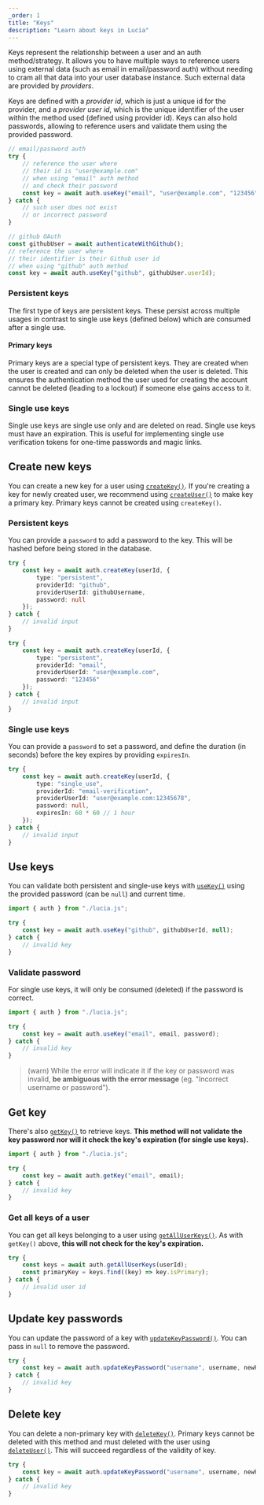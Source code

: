 ```yaml
---
_order: 1
title: "Keys"
description: "Learn about keys in Lucia"
---
```


Keys represent the relationship between a user and an auth method/strategy. It allows you to have multiple ways to reference users using external data (such as email in email/password auth) without needing to cram all that data into your user database instance. Such external data are provided by _providers_.

Keys are defined with a _provider id_, which is just a unique id for the provider, and a _provider user id_, which is the unique identifier of the user within the method used (defined using provider id). Keys can also hold passwords, allowing to reference users and validate them using the provided password.

```ts
// email/password auth
try {
	// reference the user where
	// their id is "user@example.com"
	// when using "email" auth method
	// and check their password
	const key = await auth.useKey("email", "user@example.com", "123456");
} catch {
	// such user does not exist
	// or incorrect password
}
```

```ts
// github OAuth
const githubUser = await authenticateWithGithub();
// reference the user where
// their identifier is their Github user id
// when using "github" auth method
const key = await auth.useKey("github", githubUser.userId);
```

### Persistent keys

The first type of keys are persistent keys. These persist across multiple usages in contrast to single use keys (defined below) which are consumed after a single use.

#### Primary keys

Primary keys are a special type of persistent keys. They are created when the user is created and can only be deleted when the user is deleted. This ensures the authentication method the user used for creating the account cannot be deleted (leading to a lockout) if someone else gains access to it.

### Single use keys

Single use keys are single use only and are deleted on read. Single use keys must have an expiration. This is useful for implementing single use verification tokens for one-time passwords and magic links.

## Create new keys

You can create a new key for a user using [`createKey()`](/reference/lucia-auth/auth#createkey). If you're creating a key for newly created user, we recommend using [`createUser()`](/reference/lucia-auth/auth?framework=sveltekit#createuser) to make key a primary key. Primary keys cannot be created using `createKey()`.

### Persistent keys

You can provide a `password` to add a password to the key. This will be hashed before being stored in the database.

```ts
try {
	const key = await auth.createKey(userId, {
		type: "persistent",
		providerId: "github",
		providerUserId: githubUsername,
		password: null
	});
} catch {
	// invalid input
}
```

```ts
try {
	const key = await auth.createKey(userId, {
		type: "persistent",
		providerId: "email",
		providerUserId: "user@example.com",
		password: "123456"
	});
} catch {
	// invalid input
}
```

### Single use keys

You can provide a `password` to set a password, and define the duration (in seconds) before the key expires by providing `expiresIn`.

```ts
try {
	const key = await auth.createKey(userId, {
		type: "single_use",
		providerId: "email-verification",
		providerUserId: "user@example.com:12345678",
		password: null,
		expiresIn: 60 * 60 // 1 hour
	});
} catch {
	// invalid input
}
```

## Use keys

You can validate both persistent and single-use keys with [`useKey()`](/reference/lucia-auth/auth#usekey) using the provided password (can be `null`) and current time.

```ts
import { auth } from "./lucia.js";

try {
	const key = await auth.useKey("github", githubUserId, null);
} catch {
	// invalid key
}
```

### Validate password

For single use keys, it will only be consumed (deleted) if the password is correct.

```ts
import { auth } from "./lucia.js";

try {
	const key = await auth.useKey("email", email, password);
} catch {
	// invalid key
}
```

> (warn) While the error will indicate it if the key or password was invalid, **be ambiguous with the error message** (eg. "Incorrect username or password").

## Get key

There's also [`getKey()`](/reference/lucia-auth/auth#getkey) to retrieve keys. **This method will not validate the key password nor will it check the key's expiration (for single use keys).**

```ts
import { auth } from "./lucia.js";

try {
	const key = await auth.getKey("email", email);
} catch {
	// invalid key
}
```

### Get all keys of a user

You can get all keys belonging to a user using [`getAllUserKeys()`](/reference/lucia-auth/auth#getalluserkeys). As with `getKey()` above, **this will not check for the key's expiration.**

```ts
try {
	const keys = await auth.getAllUserKeys(userId);
	const primaryKey = keys.find((key) => key.isPrimary);
} catch {
	// invalid user id
}
```

## Update key passwords

You can update the password of a key with [`updateKeyPassword()`](/reference/lucia-auth/auth#updatekeypassword). You can pass in `null` to remove the password.

```ts
try {
	const key = await auth.updateKeyPassword("username", username, newPassword);
} catch {
	// invalid key
}
```

## Delete key

You can delete a non-primary key with [`deleteKey()`](/reference/lucia-auth/auth#deletekey). Primary keys cannot be deleted with this method and must deleted with the user using [`deleteUser()`](/reference/lucia-auth/auth?framework=none#deleteuser). This will succeed regardless of the validity of key.

```ts
try {
	const key = await auth.updateKeyPassword("username", username, newPassword);
} catch {
	// invalid key
}
```
